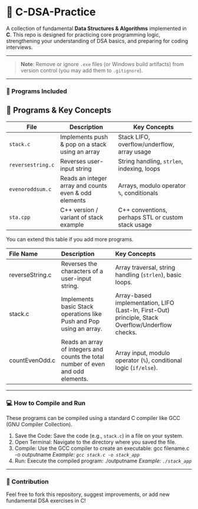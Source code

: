 # 🚀 C-DSA-Practice


A collection of fundamental **Data Structures & Algorithms** implemented in **C**.
This repo is designed for practicing core programming logic, strengthening your understanding of DSA basics, and preparing for coding interviews.

---

> **Note**: Remove or ignore `.exe` files (or Windows build artifacts) from version control (you may add them to `.gitignore`).

---

### 📁 Programs Included



## 🧩 Programs & Key Concepts

| File | Description | Key Concepts |
|------|-------------|--------------|
| `stack.c` | Implements push & pop on a stack using an array | Stack LIFO, overflow/underflow, array usage |
| `reversestring.c` | Reverses user-input string | String handling, `strlen`, indexing, loops |
| `evenoroddsum.c` | Reads an integer array and counts even & odd elements | Arrays, modulo operator `%`, conditionals |
| `sta.cpp` | C++ version / variant of stack example | C++ conventions, perhaps STL or custom stack usage |

You can extend this table if you add more programs.



| File Name | Description | Key Concepts |
| :--- | :--- | :--- |
| reverseString.c | Reverses the characters of a user-input string. | Array traversal, string handling (`strlen`), basic loops. |
| stack.c | Implements basic Stack operations like Push and Pop using an array. | Array-based implementation, LIFO (Last-In, First-Out) principle, Stack Overflow/Underflow checks. |
| countEvenOdd.c | Reads an array of integers and counts the total number of even and odd elements. | Array input, modulo operator (`%`), conditional logic (`if/else`). |

---

### 💻 How to Compile and Run

These programs can be compiled using a standard C compiler like GCC (GNU Compiler Collection).

1.  Save the Code: Save the code (e.g., `stack.c`) in a file on your system.
2.  Open Terminal: Navigate to the directory where you saved the file.
3.  Compile: Use the GCC compiler to create an executable:
       gcc filename.c -o outputname
        *Example: `gcc stack.c -o stack_app`*
4.  Run: Execute the compiled program:
       ./outputname
        *Example: `./stack_app`*

---

### 🌟 Contribution

Feel free to fork this repository, suggest improvements, or add new fundamental DSA exercises in C!
